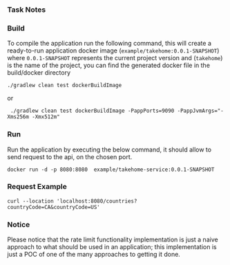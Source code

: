 ### Task Notes

### Build

To compile the application run the following command, this will create a ready-to-run application
docker image (`example/takehome:0.0.1-SNAPSHOT`) where `0.0.1-SNAPSHOT` represents the current project
version and (`takehome`) is the name of the project, you can find the generated docker file in the build/docker
directory

```
./gradlew clean test dockerBuildImage 
```

or

```
 ./gradlew clean test dockerBuildImage -PappPorts=9090 -PappJvmArgs="-Xms256m -Xmx512m"
```

### Run

Run the application by executing the below command, it should allow to send request to the api,
on the chosen port.

```
docker run -d -p 8080:8080  example/takehome-service:0.0.1-SNAPSHOT
```

### Request Example

```
curl --location 'localhost:8080/countries?countryCode=CA&countryCode=US'
```

### Notice

Please notice that the rate limit functionality implementation is just a naive approach to what should be used in an
application;
this implementation is just a POC of one of the many approaches to getting it done.